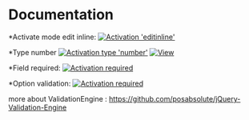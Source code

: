 Documentation
====

*Activate mode edit inline:
[![Activation 'editinline'](https://raw.githubusercontent.com/QuentinRillet/jtable/master/doc/editinline.png)](http://quentinrillet.fr/)

*Type number
[![Activation type 'number'](https://raw.githubusercontent.com/QuentinRillet/jtable/master/doc/number.png)](http://quentinrillet.fr/)
[![View](https://raw.githubusercontent.com/QuentinRillet/jtable/master/doc/number1.png)](http://quentinrillet.fr/)

*Field required:
[![Activation required](https://raw.githubusercontent.com/QuentinRillet/jtable/master/doc/required.png)](http://quentinrillet.fr/)

*Option validation:
[![Activation required](https://raw.githubusercontent.com/QuentinRillet/jtable/master/doc/inputClass.png)](http://quentinrillet.fr/)

more about ValidationEngine : https://github.com/posabsolute/jQuery-Validation-Engine